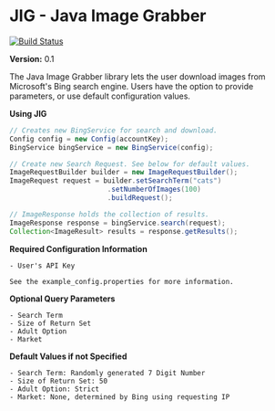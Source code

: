 JIG - Java Image Grabber
==================

[![Build Status](https://travis-ci.org/twbarber/jig.svg?branch=master)](https://travis-ci.org/twbarber/jig)

**Version:** 0.1

The Java Image Grabber library lets the user download images from Microsoft's Bing search engine.
Users have the option to provide parameters, or use default configuration values.

**Using JIG**

```java
// Creates new BingService for search and download.
Config config = new Config(accountKey);
BingService bingService = new BingService(config);

// Create new Search Request. See below for default values.
ImageRequestBuilder builder = new ImageRequestBuilder();
ImageRequest request = builder.setSearchTerm("cats")
                        .setNumberOfImages(100)
                        .buildRequest();

// ImageResponse holds the collection of results.
ImageResponse response = bingService.search(request);
Collection<ImageResult> results = response.getResults();
```

**Required Configuration Information**

    - User's API Key

    See the example_config.properties for more information.

**Optional Query Parameters**

    - Search Term
    - Size of Return Set
    - Adult Option
    - Market

**Default Values if not Specified**

    - Search Term: Randomly generated 7 Digit Number
    - Size of Return Set: 50
    - Adult Option: Strict
    - Market: None, determined by Bing using requesting IP